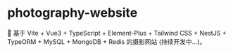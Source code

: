# photography-website
📸 基于 Vite + Vue3 + TypeScript + Element-Plus + Tailwind CSS + NestJS + TypeORM + MySQL + MongoDB + Redis 的摄影网站 (持续开发中...)。
